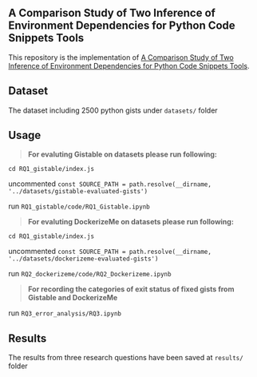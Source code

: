 ## A Comparison Study of Two Inference of Environment Dependencies for Python Code Snippets Tools

This repository is the implementation of [A Comparison Study of Two Inference of Environment Dependencies for Python Code Snippets Tools](https://www.overleaf.com/5697861924shhgwyytbhkd).



## Dataset

The dataset including 2500 python gists under `datasets/` folder



## Usage

>**For evaluting Gistable on datasets please run following:** 

`cd RQ1_gistable/index.js`

uncommented `const SOURCE_PATH = path.resolve(__dirname, '../datasets/gistable-evaluated-gists')`


run `RQ1_gistable/code/RQ1_Gistable.ipynb`

>**For evaluting DockerizeMe on datasets please run following:** 

`cd RQ1_gistable/index.js`

uncommented `const SOURCE_PATH = path.resolve(__dirname, '../datasets/dockerizeme-evaluated-gists')`

run `RQ2_dockerizeme/code/RQ2_Dockerizeme.ipynb`

>**For recording the categories of exit status of fixed gists from Gistable and DockerizeMe**


run `RQ3_error_analysis/RQ3.ipynb`


## Results

The results from three research questions have been saved at `results/` folder
